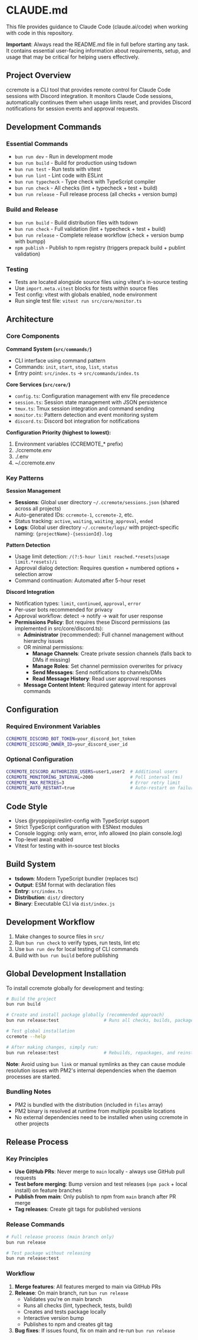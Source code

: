 # CLAUDE.md

This file provides guidance to Claude Code (claude.ai/code) when working with code in this repository.

**Important**: Always read the README.md file in full before starting any task. It contains essential user-facing information about requirements, setup, and usage that may be critical for helping users effectively.

## Project Overview

ccremote is a CLI tool that provides remote control for Claude Code sessions with Discord integration. It monitors Claude Code sessions, automatically continues them when usage limits reset, and provides Discord notifications for session events and approval requests.

## Development Commands

### Essential Commands
- `bun run dev` - Run in development mode
- `bun run build` - Build for production using tsdown
- `bun run test` - Run tests with vitest
- `bun run lint` - Lint code with ESLint
- `bun run typecheck` - Type check with TypeScript compiler
- `bun run check` - All checks (lint + typecheck + test + build)
- `bun run release` - Full release process (all checks + version bump)

### Build and Release

- `bun run build` - Build distribution files with tsdown  
- `bun run check` - Full validation (lint + typecheck + test + build)
- `bun run release` - Complete release workflow (check + version bump with bumpp)
- `npm publish` - Publish to npm registry (triggers prepack build + publint validation)

### Testing
- Tests are located alongside source files using vitest's in-source testing
- Use `import.meta.vitest` blocks for tests within source files
- Test config: vitest with globals enabled, node environment
- Run single test file: `vitest run src/core/monitor.ts`

## Architecture

### Core Components

**Command System (`src/commands/`)**
- CLI interface using command pattern
- Commands: `init`, `start`, `stop`, `list`, `status`
- Entry point: `src/index.ts` → `src/commands/index.ts`

**Core Services (`src/core/`)**
- `config.ts`: Configuration management with env file precedence
- `session.ts`: Session state management with JSON persistence
- `tmux.ts`: Tmux session integration and command sending
- `monitor.ts`: Pattern detection and event monitoring system
- `discord.ts`: Discord bot integration for notifications

**Configuration Priority (highest to lowest):**
1. Environment variables (CCREMOTE_* prefix)
2. ./ccremote.env
3. ./.env  
4. ~/.ccremote.env

### Key Patterns

**Session Management**
- **Sessions**: Global user directory `~/.ccremote/sessions.json` (shared across all projects)
- Auto-generated IDs: `ccremote-1`, `ccremote-2`, etc.
- Status tracking: `active`, `waiting`, `waiting_approval`, `ended`
- **Logs**: Global user directory `~/.ccremote/logs/` with project-specific naming: `{projectName}-{sessionId}.log`

**Pattern Detection**
- Usage limit detection: `/(?:5-hour limit reached.*resets|usage limit.*resets)/i`
- Approval dialog detection: Requires question + numbered options + selection arrow
- Command continuation: Automated after 5-hour reset

**Discord Integration**
- Notification types: `limit`, `continued`, `approval`, `error`
- Per-user bots recommended for privacy
- Approval workflow: detect → notify → wait for user response
- **Permissions Policy**: Bot requires these Discord permissions (as implemented in src/core/discord.ts):
  - **Administrator** (recommended): Full channel management without hierarchy issues
  - OR minimal permissions:
    - **Manage Channels**: Create private session channels (falls back to DMs if missing)
    - **Manage Roles**: Set channel permission overwrites for privacy
    - **Send Messages**: Send notifications to channels/DMs
    - **Read Message History**: Read user approval responses
  - **Message Content Intent**: Required gateway intent for approval commands

## Configuration

### Required Environment Variables
```bash
CCREMOTE_DISCORD_BOT_TOKEN=your_discord_bot_token
CCREMOTE_DISCORD_OWNER_ID=your_discord_user_id
```

### Optional Configuration
```bash
CCREMOTE_DISCORD_AUTHORIZED_USERS=user1,user2  # Additional users
CCREMOTE_MONITORING_INTERVAL=2000              # Poll interval (ms)
CCREMOTE_MAX_RETRIES=3                         # Error retry limit
CCREMOTE_AUTO_RESTART=true                     # Auto-restart on failure
```

## Code Style

- Uses @ryoppippi/eslint-config with TypeScript support
- Strict TypeScript configuration with ESNext modules
- Console logging: only warn, error, info allowed (no plain console.log)
- Top-level await enabled
- Vitest for testing with in-source test blocks

## Build System

- **tsdown**: Modern TypeScript bundler (replaces tsc)
- **Output**: ESM format with declaration files
- **Entry**: `src/index.ts`
- **Distribution**: `dist/` directory
- **Binary**: Executable CLI via `dist/index.js`

## Development Workflow

1. Make changes to source files in `src/`
2. Run `bun run check` to verify types, run tests, lint etc
3. Use `bun run dev` for local testing of CLI commands
4. Build with `bun run build` before publishing

## Global Development Installation

To install ccremote globally for development and testing:

```bash
# Build the project
bun run build

# Create and install package globally (recommended approach)
bun run release:test                 # Runs all checks, builds, packages, and installs globally

# Test global installation
ccremote --help

# After making changes, simply run:
bun run release:test                 # Rebuilds, repackages, and reinstalls globally
```

**Note**: Avoid using `bun link` or manual symlinks as they can cause module resolution issues with PM2's internal dependencies when the daemon processes are started.

### Bundling Notes

- PM2 is bundled with the distribution (included in `files` array)
- PM2 binary is resolved at runtime from multiple possible locations
- No external dependencies need to be installed when using ccremote in other projects

## Release Process

### Key Principles

- **Use GitHub PRs**: Never merge to `main` locally - always use GitHub pull requests
- **Test before merging**: Bump version and test releases (`npm pack` + local install) on feature branches
- **Publish from main**: Only publish to npm from `main` branch after PR merge
- **Tag releases**: Create git tags for published versions

### Release Commands

```bash
# Full release process (main branch only)
bun run release

# Test package without releasing
bun run release:test
```

### Workflow

1. **Merge features**: All features merged to main via GitHub PRs
2. **Release**: On main branch, run `bun run release`
   - Validates you're on main branch
   - Runs all checks (lint, typecheck, tests, build)
   - Creates and tests package locally
   - Interactive version bump
   - Publishes to npm and creates git tag
3. **Bug fixes**: If issues found, fix on main and re-run `bun run release`
